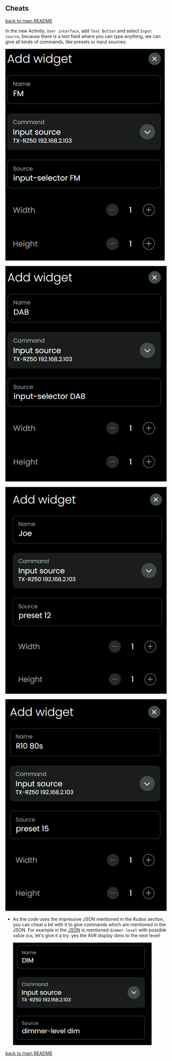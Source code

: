 ## Cheats

[back to main README](../README.md#cheats)

In the new Activity, `User interface`, add `Text Button` and select `Input source`, because there is a text field where you can type anything, we can give all kinds of commands, like presets or input sources:

![](../screenshots/input-selectorFM.png)

![](../screenshots/input-selectorDAB.png)

![](../screenshots/preset12.png)

![](../screenshots/preset15.png)

- As the code uses the impressive JSON mentioned in the Kudos section, you can cheat a bit with it to give commands which are mentioned in the JSON. For example in the [JSON](../src/eiscp-commands.ts) is mentioned `dimmer-level` with possible value `dim`, let's give it a try: yes the AVR display dims to the next level!

  ![](../screenshots/dimmer.png)

[back to main README](../README.md#cheats)
